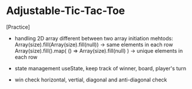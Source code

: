 # Adjustable-Tic-Tac-Toe
[Practice] 
- handling 2D array 
    different between two array initiation mehtods:
        Array(size).fill(Array(size).fill(null))
            -> same elements in each row
        Array(size).fill().map( () => Array(size).fill(null) )
            -> unique elements in each row

- state management
    useState, keep track of winner, board, player's turn
- win check
    horizontal, vertial, diagonal and anti-diagonal check
